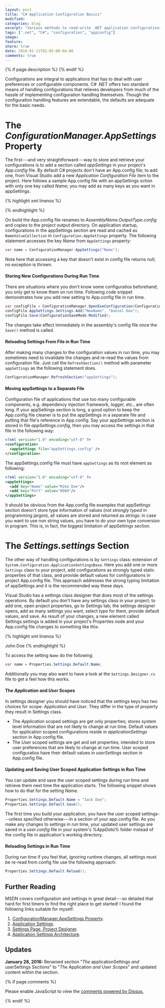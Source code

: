 ```yaml
---
layout: post
title: "C# Application Configuration Basics"
modified:
categories: blog
excerpt: "Various methods to read-write .NET application configurations."
tags: [".net", "C#", "configuration", "appconfig"]
image:
feature:
share: true
date: 2016-01-11T02:05:00-04:00
comments: true
---
```


{% if page.description %}
    <meta name="description" content="{{page.description}}" />
{% endif %}

Configurations are integral to applications that has to deal with user preferences or configurable components. C# .NET offers two standard means of handling configurations that relieves developers from much of the hassle of implementing configuration handling themselves. Though the configuration handling features are extendable, the defaults are adequate for the basic needs.

# The *ConfigurationManager.AppSettings* Property

The first---and very straightforward---way to store and retrieve your configurations is to add a section called *appSettings* in your project's *App.config* file. By default C# projects don't have an App.config file; to add one, from Visual Studio add a new *Application Configuration File* item to the project. 
Here follows a sample App.config file with an appSettings sction with only one key called *Name*; you may add as many keys as you want in appSettings.

{% highlight xml linenos %}
<?xml version="1.0" encoding="utf-8" ?>
<configuration>
  <appSettings>
    <add key="Name" value="John Doe" />
  </appSettings>
</configuration>
{% endhighlight %}

On build the App.config file renames to *AssemblyName.OutputType.config* and copies to the project output directory. On application startup, configurations in the appSettings section are read and cached as `NameValueCollection` in `Configuration.AppSettings` property. The following statement accesses the key *Name* from `AppSettings` property:

```csharp
var name = ConfigurationManager.AppSettings["Name"];
```

Note here that accessing a key that doesn't exist in config file returns null; no exception is thrown.

#### Storing New Configurations During Run Time

There are situations where you don't know some configuratios beforehand; you only get to know them on run time. Following code snippet demonstrates how you add new setting to App.config file in run time.

```csharp
var configFile = ConfigurationManager.OpenExeConfiguration(ConfigurationUserLevel.None);
configFile.AppSettings.Settings.Add("NewName", "Daniel Doe");
configFile.Save(ConfigurationSaveMode.Modified);
```

The changes take effect immediately in the assembly's config file once the `Save()` method is called.

#### Reloading Settings From File in Run Time

After making many changes to the configuration values in run time, you may sometimes need to invalidate the changes and re-read the values from configuration file. Just call the `RefreshSection()` method with parameter `appSettings` as the following statement does.

```csharp
ConfigurationManager.RefreshSection("appSettings");
```

#### Moving appSettings to a Separate File

Configuration file of applications that use too many configurable components, e.g. dependency injection framework, logger, etc., are often long. If your appSettings section is long, a good option to keep the App.config file cleaner is to put the appSettings in a separate file and putting that file's reference in App.config. Say your appSettings section is stored in file *appSettings.config*, then you may access the settings in that file in the following way:

```xml
<?xml version="1.0" encoding="utf-8" ?>
<configuration>
  <appSettings file="appSettings.config" />
</configuration>
```

The appSettings.config file must have `appSettings` as its root element as following:

```xml
<?xml version="1.0" encoding="utf-8" ?>
<appSettings>
  <add key="Name" value="Mike Doe"/>
  <add key="Port" value="8080"/>
</appSettings>
```

It should be obvious from the App.config file examples that appSettings section doesn't store type information of values (not *strongly typed* in programming jargon), all values are stored and returned as strings: in case you want to use non string values, you have to do your own type conversion in program. This is, in fact, the biggest limitation of appSettings section.

# The *Settings.settings* Section

The other way of handling configurations is by `Settings` class: extension of `System.Configuration.ApplicationSettingsBase`. Here you add one or more `Settings` class to your project, add configurations as strongly typed static properties of that class, and provide default values for configurations in project App.config file. This approach addresses the strong typing limitation of appSettings and it is the recommended way these days.

Visual Studio has a settings class designer that does most of the settings operations. By default you don't have any settings class in your project; to add one, open project properties, go to Settings tab; the settings designer opens, add as many settings you want, select type for them, provide default values, and save. As result of your changes, a new element called Settings.settings is added in your project's Properties node and your App.config file changes to something like this:

{% highlight xml linenos %}
<?xml version="1.0" encoding="utf-8" ?>
<configuration>
  <configSections>
    <sectionGroup name="applicationSettings" type="System.Configuration.ApplicationSettingsGroup, System, Version=2.0.0.0, Culture=neutral, PublicKeyToken=b77a5c561934e089" >
      <section name="Experiments.Properties.Settings" type="System.Configuration.ClientSettingsSection, System, Version=2.0.0.0, Culture=neutral, PublicKeyToken=b77a5c561934e089" requirePermission="false" />
    </sectionGroup>
  </configSections>
  <applicationSettings>
    <Experiments.Properties.Settings>
      <setting name="Name" serializeAs="String">
        <value>John Doe</value>
      </setting>
    </Experiments.Properties.Settings>
  </applicationSettings>
</configuration>
{% endhighlight %}

To access the setting `Name` do the following:

```csharp
var name = Properties.Settings.Default.Name;
```

Additionally you may also want to have a look at the `Settings.Designer.cs` file to get a feel how this works.

#### The *Application* and *User* Scopes

In settings designer you should have noticed that the settings keys has two choices for scope: *Application* and *User*. They differ in the type of property they result in Settings class.

- The *Application* scoped settings are get only properties; stores system level information that are not likely to change at run time. Default values for application scoped configurations reside in *applicationSettings* section in App.config file.
- The *User* scoped settings are get and set properties; intended to store user preferences that are likely to change at run time. User scoped configuratios have their default values in *userSettings* section in App.config file.

#### Updating and Saving User Scoped Application Settings in Run Time

You can update and save the user scoped settings during run time and retrieve them next time the application starts. The following snippet shows how to do that for the setting *Name*.

```csharp
Properties.Settings.Default.Name = "Jack Doe";
Properties.Settings.Default.Save();
```

The first time you build your application, you have the user scoped settings---unless specified otherwise---in a section of your app.config file. As you make any changes to settings in run time, your updated user settings are saved in a *user.config* file in your system's *%AppData%* folder instead of the config file in application's working directory.

#### Reloading Settings in Run Time

During run time if you feel that, ignoring runtime changes, all settings must be re-read from config file use the following approach:

```csharp
Properties.Settings.Default.Reload();
```

# Further Reading

MSDN covers configuration and settings in great detail---so detailed that hard for first timers to find the right place to get started! I found the following links suitable for myself:

1. [ConfigurationManager.AppSettings Property](https://msdn.microsoft.com/en-us/library/system.configuration.configurationmanager.appsettings(v=vs.110).aspx).
1. [Application Settings](https://msdn.microsoft.com/en-us/library/a65txexh(v=vs.100).aspx).
1. [Settings Page, Project Designer](https://msdn.microsoft.com/en-us/library/cftf714c(v=vs.100).aspx).
1. [Application Settings Architecture](https://msdn.microsoft.com/en-us/library/8eyb2ct1(v=vs.100).aspx).

# Updates

__January 28, 2016:__ Renamed section "*The* applicationSettings *and* userSettings *Sections*" to "*The* Application *and* User *Scopes*" and updated content within the section.

{% if page.comments %}

<div id="disqus_thread"></div>
<script type="text/javascript">
    /* * * CONFIGURATION VARIABLES * * */
    var disqus_shortname = 'fnasim';

    /* * * DON'T EDIT BELOW THIS LINE * * */
    (function() {
        var dsq = document.createElement('script'); dsq.type = 'text/javascript'; dsq.async = true;
        dsq.src = '//' + disqus_shortname + '.disqus.com/embed.js';
        (document.getElementsByTagName('head')[0] || document.getElementsByTagName('body')[0]).appendChild(dsq);
    })();
</script>
<noscript>Please enable JavaScript to view the <a href="https://disqus.com/?ref_noscript" rel="nofollow">comments powered by Disqus.</a></noscript>

{% endif %}
